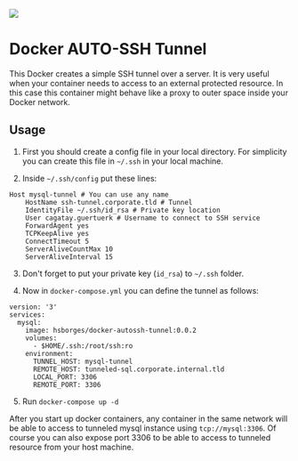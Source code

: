 [![](https://images.microbadger.com/badges/image/hsborges/docker-autossh-tunnel.svg)](https://microbadger.com/images/hsborges/docker-autossh-tunnel)

# Docker AUTO-SSH Tunnel

This Docker creates a simple SSH tunnel over a server. It is very useful when your container needs to access to an external protected resource. In this case this container might behave like a proxy to outer space inside your Docker network.

## Usage

1. First you should create a config file in your local directory. For simplicity you can create this file in `~/.ssh` in your local machine.

2. Inside `~/.ssh/config` put these lines:

```
Host mysql-tunnel # You can use any name
    HostName ssh-tunnel.corporate.tld # Tunnel
    IdentityFile ~/.ssh/id_rsa # Private key location
    User cagatay.guertuerk # Username to connect to SSH service
    ForwardAgent yes
    TCPKeepAlive yes
    ConnectTimeout 5
    ServerAliveCountMax 10
    ServerAliveInterval 15
```

3. Don't forget to put your private key (`id_rsa`) to `~/.ssh` folder.

4. Now in `docker-compose.yml` you can define the tunnel as follows:

```
version: '3'
services:
  mysql:
    image: hsborges/docker-autossh-tunnel:0.0.2
    volumes:
      - $HOME/.ssh:/root/ssh:ro
    environment:
      TUNNEL_HOST: mysql-tunnel
      REMOTE_HOST: tunneled-sql.corporate.internal.tld
      LOCAL_PORT: 3306
      REMOTE_PORT: 3306
```

5. Run `docker-compose up -d`

After you start up docker containers, any container in the same network will be able to access to tunneled mysql instance using `tcp://mysql:3306`. Of course you can also expose port 3306 to be able to access to tunneled resource from your host machine.
